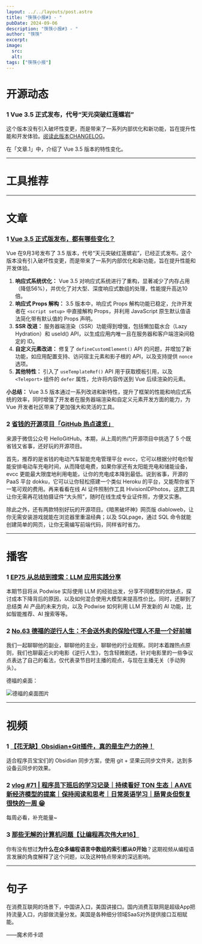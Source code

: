 ```yaml
---
layout: ../../layouts/post.astro
title: "筷筷小报#3 - "
pubDate: 2024-09-06
description: "筷筷小报#3 - "
author: "筷筷"
excerpt: 
image:
  src: 
  alt: 
tags: ["筷筷小报"]
---
```


# 开源动态

### 1 Vue 3.5 正式发布，代号“天元突破红莲螺岩”

这个版本没有引入破坏性变更，而是带来了一系列内部优化和新功能，旨在提升性能和开发体验。[阅读此版本CHANGELOG](https://github.com/vuejs/core/blob/main/CHANGELOG.md)。

在「文章.1」中，介绍了 Vue 3.5 版本的特性变化。

---

# 工具推荐

---

# 文章

### 1 [Vue 3.5 正式版发布，都有哪些变化？](https://mp.weixin.qq.com/s/RXBLDfWzUxR5Oebktd2HrA)

Vue 在9月3号发布了 3.5 版本，代号“天元突破红莲螺岩”，已经正式发布。这个版本没有引入破坏性变更，而是带来了一系列内部优化和新功能，旨在提升性能和开发体验。

1. **响应式系统优化：** Vue 3.5 对响应式系统进行了重构，显著减少了内存占用（降低56%），并优化了对大型、深度响应式数组的处理，性能提升高达10倍。
2. **响应式 Props 解构：** 3.5 版本中，响应式 Props 解构功能已稳定，允许开发者在 `<script setup>` 中直接解构 Props，并利用 JavaScript 原生默认值语法简化带有默认值的 Props 声明。
3. **SSR 改进：** 服务器端渲染（SSR）功能得到增强，包括懒加载水合（Lazy Hydration）和 useId() API，以生成应用内唯一且在服务器和客户端渲染间稳定的 ID。
4. **自定义元素改进：** 修复了 `defineCustomElement()` API 的问题，并增加了新功能，如应用配置支持、访问宿主元素和影子根的 API，以及支持提供 `nonce` 选项。
5. **其他特性：** 引入了 `useTemplateRef()` API 用于获取模板引用，以及 `<Teleport>` 组件的 `defer` 属性，允许将内容传送到 Vue 后续渲染的元素。

**小总结：**
Vue 3.5 版本通过一系列改进和新特性，提升了框架的性能和响应式系统的效率，同时增强了开发者在服务器端渲染和自定义元素开发方面的能力，为 Vue 开发者社区带来了更加强大和灵活的工具。

### 2 [省钱的开源项目「GitHub 热点速览」](https://mp.weixin.qq.com/s/XjQLNdrC--OUV1ZRnK9AUg)

来源于微信公众号 HelloGitHub。本期，从上周的热门开源项目中挑选了 5 个既省钱又省事，还好玩的开源项目。

首先，推荐的是省钱的电动汽车智能充电管理平台 evcc，它可以根据分时电价智能安排电动车充电时间，从而降低电费，如果你家还有太阳能充电和储能设备，evcc 更能最大限度地利用电能，让你的充电成本降到最低。说到省事，开源的 PaaS 平台 dokku，它可以让你轻松搭建一个类似 Heroku 的平台，又能帮你省下一笔可观的费用。再来看看在线 AI 证件照制作工具 HivisionIDPhotos，这款工具让你无需再花钱拍摄证件“大头照”，随时在线生成专业证件照，方便又实惠。

除此之外，还有两款特别好玩的开源项目。《暗黑破坏神》网页版 diabloweb，让你无需安装游戏就能在浏览器里重温经典；以及 SQLpage，通过 SQL 命令就能创建简单的网页，让你无需编写前端代码，同样省时省力。

---

# 播客

### 1 [EP75 从总结到搜索：LLM 应用实践分享](https://www.xiaoyuzhoufm.com/episode/66d5b4955a91beebb344fc1c)

本期节目将从 Podwise 实际使用 LLM 的经验出发，分享不同模型的优缺点，探讨成本下降背后的原因，以及如何混合使用大模型来提高性价比。同时，还聊到了总结类 AI 产品的未来方向，以及 Podwise 如何利用 LLM 开发新的 AI 功能，比如智能推荐、AI 搜索等等。

### 2 [No.63 德福的逆行人生：不会送外卖的保险代理人不是一个好前端](https://www.xiaoyuzhoufm.com/episode/66d8795aee04007d882e3605)

我们一起聊聊他的副业，聊聊他的主业，聊聊他的行业观察。同时本着蹭热点原则，我们也聊最近火的电影《逆行人生》，包含轻微剧透，针对电影里的一些争议点表达了自己的看法，仅代表录节目时主播的观点，与现在主播无关（手动狗头）。

德福的桌面：

![德福的桌面图片](https://image.xyzcdn.net/Fs7gW8eJ2rnwInakEqdex0P7MsoY.png)

---

# 视频
### 1 [【花无缺】Obsidian+Git插件，真的是生产力的神！](https://www.bilibili.com/video/BV1St421G7St/?share_source=copy_web&vd_source=27102c235ff3a9369a44716ba38084f3)

适合程序员宝宝们的 Obsidian 同步方案，使用 git + 坚果云同步文件夹，达到多设备云同步的效果。

### 2 [vlog #71 | 程序员下班后的学习记录｜持续看好 TON 生态｜AAVE 新经济模型的提案｜保持阅读和思考｜日常英语学习｜肠胃炎但恢复很快的一周 😁](https://www.bilibili.com/video/BV14QHie8E9B/?share_source=copy_web&vd_source=27102c235ff3a9369a44716ba38084f3)

每周必看，补充能量~

### 3 [那些无解的计算机问题【让编程再次伟大#16】](https://www.bilibili.com/video/BV1aeHaexETd/?share_source=copy_web&vd_source=27102c235ff3a9369a44716ba38084f3)

你有没有想过**为什么在众多编程语言中数组的索引都从0开始**？这期视频从编程语言发展的角度解释了这个问题，以及这种特点带来的深远影响。

---

# 句子

在消费互联网的场景下，中国讲入口，美国讲接口。国内消费互联网是超级App把持流量入口，内部做流量分发。美国是各种细分领域SaaS对外提供接口互相赋能。

——魔术师卡颂